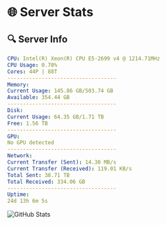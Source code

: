 # 🌐 Server Stats
## 🔍 Server Info
```yaml
CPU: Intel(R) Xeon(R) CPU E5-2699 v4 @ 1214.71MHz
CPU Usage: 0.70%
Cores: 44P | 88T
-----------------------------------
Memory:
Current Usage: 145.86 GB/503.74 GB
Available: 354.44 GB
-----------------------------------
Disk:
Current Usage: 64.35 GB/1.71 TB
Free: 1.56 TB
-----------------------------------
GPU:
No GPU detected
-----------------------------------
Network:
Current Transfer (Sent): 14.30 MB/s
Current Transfer (Received): 119.01 KB/s
Total Sent: 38.71 TB
Total Received: 334.06 GB
-----------------------------------
Uptime:
24d 13h 6m 5s
```
![GitHub Stats](https://img.shields.io/badge/Updated-2025-04-01_10:28:54-blue)